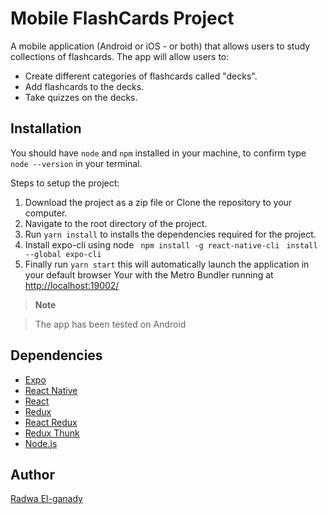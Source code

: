 # Mobile FlashCards Project

A mobile application (Android or iOS - or both) that allows users to study collections of flashcards.
The app will allow users to:
- Create different categories of flashcards called "decks". 
- Add flashcards to the decks.
- Take quizzes on the decks.


## Installation

You should have `node` and `npm` installed in your machine, to confirm type `node --version` in your terminal.

Steps to setup the project:
1. Download the project as a zip file or Clone the repository to your computer.
2. Navigate to the root directory of the project.
3. Run `yarn install` to installs the dependencies required for the project.
4. Install expo-cli using node
   ``` npm install -g react-native-cli```
   ``` install --global expo-cli```
5. Finally run `yarn start` this will automatically launch the application in your default browser Your with the Metro Bundler running at [http://localhost:19002/](http://localhost:19002/)

> __Note__

>The app has been tested on Android 

## Dependencies

- [Expo](https://expo.io/)
- [React Native](https://reactnative.dev/)
- [React](https://reactjs.org/)
- [Redux](https://redux.js.org/)
- [React Redux](https://react-redux.js.org/)
- [Redux Thunk](https://www.npmjs.com/package/redux-thunk)
- [Node.js](https://nodejs.org/en/)

## Author

[Radwa El-ganady](https://github.com/RadwaMohammed)
